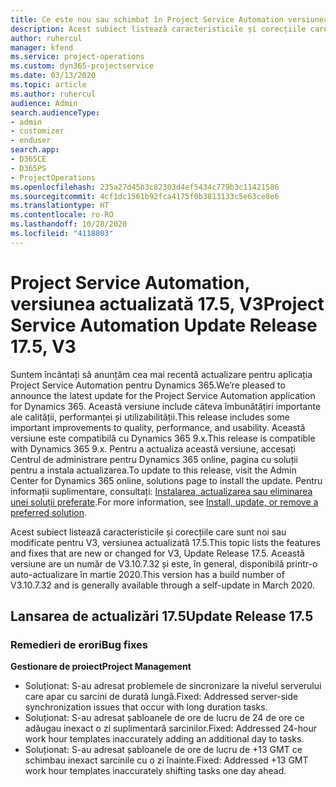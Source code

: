 ```yaml
---
title: Ce este nou sau schimbat în Project Service Automation versiunea actualizată 17.5, Hotfix, V3
description: Acest subiect listează caracteristicile și corecțiile care sunt disponibile în Project Service Automation V3, versiunea actualizată 17.5, V3.
author: ruhercul
manager: kfend
ms.service: project-operations
ms.custom: dyn365-projectservice
ms.date: 03/13/2020
ms.topic: article
ms.author: ruhercul
audience: Admin
search.audienceType:
- admin
- customizer
- enduser
search.app:
- D365CE
- D365PS
- ProjectOperations
ms.openlocfilehash: 235a27d45b3c82303d4ef5434c779b3c11421586
ms.sourcegitcommit: 4cf1dc1561b92fca4175f0b3813133c5e63ce8e6
ms.translationtype: HT
ms.contentlocale: ro-RO
ms.lasthandoff: 10/28/2020
ms.locfileid: "4118803"
---
```

# <a name="project-service-automation-update-release-175-v3"></a><span data-ttu-id="15607-103">Project Service Automation, versiunea actualizată 17.5, V3</span><span class="sxs-lookup"><span data-stu-id="15607-103">Project Service Automation Update Release 17.5, V3</span></span>

<span data-ttu-id="15607-104">Suntem încântați să anunțăm cea mai recentă actualizare pentru aplicația Project Service Automation pentru Dynamics 365.</span><span class="sxs-lookup"><span data-stu-id="15607-104">We’re pleased to announce the latest update for the Project Service Automation application for Dynamics 365.</span></span> <span data-ttu-id="15607-105">Această versiune include câteva îmbunătățiri importante ale calității, performanței și utilizabilității.</span><span class="sxs-lookup"><span data-stu-id="15607-105">This release includes some important improvements to quality, performance, and usability.</span></span>  <span data-ttu-id="15607-106">Această versiune este compatibilă cu Dynamics 365 9.x.</span><span class="sxs-lookup"><span data-stu-id="15607-106">This release is compatible with Dynamics 365 9.x.</span></span> <span data-ttu-id="15607-107">Pentru a actualiza această versiune, accesați Centrul de administrare pentru Dynamics 365 online, pagina cu soluții pentru a instala actualizarea.</span><span class="sxs-lookup"><span data-stu-id="15607-107">To update to this release, visit the Admin Center for Dynamics 365 online, solutions page to install the update.</span></span> <span data-ttu-id="15607-108">Pentru informații suplimentare, consultați: [Instalarea, actualizarea sau eliminarea unei soluții preferate](https://docs.microsoft.com/power-platform/admin/install-remove-preferred-solution).</span><span class="sxs-lookup"><span data-stu-id="15607-108">For more information, see [Install, update, or remove a preferred solution](https://docs.microsoft.com/power-platform/admin/install-remove-preferred-solution).</span></span>

<span data-ttu-id="15607-109">Acest subiect listează caracteristicile și corecțiile care sunt noi sau modificate pentru V3, versiunea actualizată 17.5.</span><span class="sxs-lookup"><span data-stu-id="15607-109">This topic lists the features and fixes that are new or changed for V3, Update Release 17.5.</span></span> <span data-ttu-id="15607-110">Această versiune are un număr de V3.10.7.32 și este, în general, disponibilă printr-o auto-actualizare în martie 2020.</span><span class="sxs-lookup"><span data-stu-id="15607-110">This version has a build number of V3.10.7.32 and is generally available through a self-update in March 2020.</span></span>


## <a name="update-release-175"></a><span data-ttu-id="15607-111">Lansarea de actualizări 17.5</span><span class="sxs-lookup"><span data-stu-id="15607-111">Update Release 17.5</span></span>

### <a name="bug-fixes"></a><span data-ttu-id="15607-112">Remedieri de erori</span><span class="sxs-lookup"><span data-stu-id="15607-112">Bug fixes</span></span>


<span data-ttu-id="15607-113">**Gestionare de proiect**</span><span class="sxs-lookup"><span data-stu-id="15607-113">**Project Management**</span></span>

- <span data-ttu-id="15607-114">Soluționat: S-au adresat problemele de sincronizare la nivelul serverului care apar cu sarcini de durată lungă.</span><span class="sxs-lookup"><span data-stu-id="15607-114">Fixed: Addressed server-side synchronization issues that occur with long duration tasks.</span></span>
- <span data-ttu-id="15607-115">Soluționat: S-au adresat șabloanele de ore de lucru de 24 de ore ce adăugau inexact o zi suplimentară sarcinilor.</span><span class="sxs-lookup"><span data-stu-id="15607-115">Fixed: Addressed 24-hour work hour templates inaccurately adding an additional day to tasks.</span></span>
- <span data-ttu-id="15607-116">Soluționat: S-au adresat șabloanele de ore de lucru de +13 GMT ce schimbau inexact sarcinile cu o zi înainte.</span><span class="sxs-lookup"><span data-stu-id="15607-116">Fixed: Addressed +13 GMT work hour templates inaccurately shifting tasks one day ahead.</span></span>

